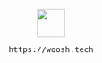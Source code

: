 <p align="center">
<img height= "50" src="https://lanyard.woosh.wtf/api/359324997707366402" />
</p>
<pre align="center">
https://woosh.tech
</pre>
